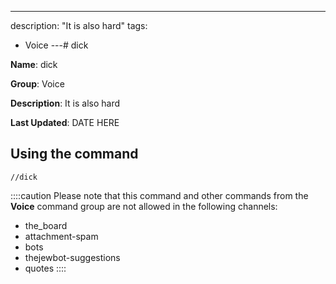---
description: "It is also hard"
tags:
  - Voice
---# dick

**Name**: dick

**Group**: Voice

**Description**: It is also hard

**Last Updated**: DATE HERE

## Using the command

    //dick

::::caution Please note that this command and other commands from the **Voice** command group are not allowed in the following channels:
- the_board
- attachment-spam
- bots
- thejewbot-suggestions
- quotes
::::